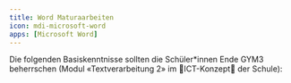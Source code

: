 ```yaml
---
title: Word Maturaarbeiten
icon: mdi-microsoft-word
apps: [Microsoft Word]
---
```




Die folgenden Basiskenntnisse sollten die Schüler*innen Ende GYM3 beherrschen (Modul «Textverarbeitung 2» im 🚧ICT-Konzept🚧 der Schule):

<Features/>
